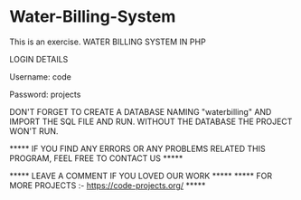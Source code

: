 # Water-Billing-System
This is an exercise.
WATER BILLING SYSTEM IN PHP


LOGIN DETAILS
 
Username: code

Password: projects



DON'T FORGET TO CREATE A DATABASE NAMING "waterbilling" AND IMPORT THE SQL FILE AND RUN.
WITHOUT THE DATABASE THE PROJECT WON'T RUN.

***** IF YOU FIND ANY ERRORS OR ANY PROBLEMS RELATED THIS PROGRAM, FEEL FREE TO CONTACT US *****  


***** LEAVE A COMMENT IF YOU LOVED OUR WORK *****
***** FOR MORE PROJECTS :- https://code-projects.org/ *****
